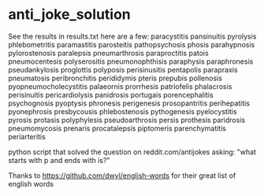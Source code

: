 # anti_joke_solution
See the results in results.txt
here are a few:
paracystitis
pansinuitis
pyrolysis
phlebometritis
paramastitis
parosteitis
pathopsychosis
phosis
parahypnosis
pylorostenosis
paralepsis
pneumarthrosis
paraproctitis
patois
pneumocentesis
polyserositis
pneumonophthisis
paraphysis
paraphronesis
pseudankylosis
proglottis
polyposis
perisinusitis
pentapolis
parapraxis
pneumatosis
peribronchitis
perididymis
pteris
prepubis
pollenosis
pyopneumocholecystitis
palaeornis
prorrhesis
patriofelis
phalacrosis
perisinuitis
pericardiolysis
panidrosis
portugais
porencephalitis
psychognosis
pyoptysis
phronesis
perigenesis
prosopantritis
perihepatitis
pyonephrosis
presbycousis
phlebostenosis
pythogenesis
pyelocystitis
pyrosis
protasis
polyphylesis
pseudoarthrosis
persis
prothesis
paridrosis
pneumomycosis
prenaris
procatalepsis
piptomeris
parenchymatitis
periarteritis


python script that solved the question on reddit.com/antijokes asking: "what starts with p and ends with is?"




Thanks to https://github.com/dwyl/english-words for their great list of english words
